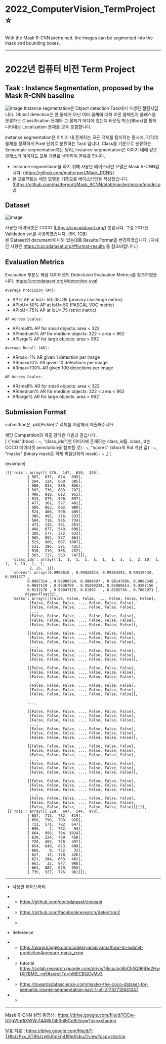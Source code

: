 # 2022_ComputerVision_TermProject ⭐
With the Mask R-CNN pretrained, the images can be segmented into the mask and bounding boxes. 

---

# 2022년 컴퓨터 비전 Term Project
## Task : Instance Segmentation, proposed by the Mask R-CNN baseline

![image](https://user-images.githubusercontent.com/40708515/168009335-9f31a818-5375-404f-8281-00a6f5ced668.png)
Instance segmentation은 Object detection Task에서 파생된 챌린지입니다. Object detection은 한 물체가 아닌 여러 물체에 대해 어떤 물체인지 클래스를 분류하는 Classification 문제와 그 물체가 어디에 있는지 바운딩 박스(Bbox)를 통해 나타내는 Localization 문제를 모두 포함합니다.   


</b>Instance segmentation</b>은 이미지 내 존재하는 모든 객체를 탐지하는 동시에, 각각의 물체를 정확하게 Pixel 단위로 분류하는 Task 입니다. Class를 기준으로 분류하는 Sementaic segmentation과는 달리, Instance segmentation은 이미지 내에 같은 클래스의 이미지도 모두 개별로 생각하여 분류를 합니다. 

- Instance segmentaion을 하기 위해 사용한 베이스라인 모델은 Mask R-CNN입니다. (https://github.com/matterport/Mask_RCNN) 
- 본 프로젝트는 해당 모델을 기준으로 베이스라인을 작성했습니다. (https://github.com/matterport/Mask_RCNN/blob/master/mrcnn/model.py)

## Dataset

![image](https://user-images.githubusercontent.com/40708515/168010517-dcef6192-814d-46c8-98ee-6ae127ec1c41.png)

사용한 데이터셋은 COCO (https://cocodataset.org/) 셋입니다. 그중 2017년 Validation set를 사용하였습니다. (5K, 1GB)   
본 Dataset의 document에 나와 있는대로 Results Format을 변경하였습니다. (자세한 사항은 https://cocodataset.org/#format-results 를 참조바랍니다.)


## Evaluation Metrics
Evaluation 부분도 해당 데이터셋의 Detectuion Evaluation Metrics를 참조하였습니다. https://cocodataset.org/#detection-eval

`Average Precision (AP):`
- AP% AP at IoU=.50:.05:.95 (primary challenge metric)   
- APIoU=.50% AP at IoU=.50 (PASCAL VOC metric)   
- APIoU=.75% AP at IoU=.75 (strict metric)  

`AP Across Scales:`
- APsmall% AP for small objects: area < 322   
- APmedium% AP for medium objects: 322 < area < 962   
- APlarge% AP for large objects: area > 962


`Average Recall (AR):`
- ARmax=1% AR given 1 detection per image   
- ARmax=10% AR given 10 detections per image   
- ARmax=100% AR given 100 detections per image


`AR Across Scales:`   
- ARsmall% AR for small objects: area < 322   
- ARmedium% AR for medium objects: 322 < area < 962   
- ARlarge% AR for large objects: area > 962`

## Submission Format

submittion은 .pkl(Pickle)로 객체를 저장해서 제출해주세요. 

해당 Competition의 제출 양식은 다음과 같습니다.    
[
{"rois"(bbox) : ~,
 "class_ids"(현 이미지에 존재하는 class_id들. class_id는 COCO 데이터셋 annotation을 참조할 것) : ~,
 "scores" (bbox의 RoI 계산 값) : ~,
 "masks" (binary mask로 객체 픽셀단위의 mask) : ~ ,}
 ]

(example)
```
[[{'rois': array([[ 476,  147,  650,  240],
          [ 507,  637,  674,  699],
          [ 504,  324,  660,  385],
          [ 500,  833,  589,  856],
          [ 507,  736,  683,  787],
          [ 498,  918,  612,  951],
          [ 513,  875,  590,  897],
          [ 477,  361,  577,  401],
          [ 509,  953,  602,  980],
          [ 524,  408,  590,  465],
          [ 306,  493,  376,  533],
          [ 504,  710,  565,  734],
          [ 473,  315,  581,  353],
          [ 498,  677,  549,  698],
          [ 288,  577,  372,  633],
          [ 505,  852,  577,  864],
          [ 529,  980,  607, 1007],
          [ 531,  396,  581,  425],
          [ 516,  219,  565,  237],
          [ 503,  727,  563,  747]]),
   'class_ids': array([ 1,  1,  1,  1,  1,  1,  1,  1,  1,  2, 10,  1,  1,  1, 13,  1,  1,
           2, 25,  1]),
   'scores': array([0.9996618 , 0.99922824, 0.99864393, 0.99319434, 0.9931377 ,
          0.9907314 , 0.98900324, 0.9884697 , 0.98147696, 0.9802548 ,
          0.9697119 , 0.9636799 , 0.95280224, 0.93408614, 0.9287156 ,
          0.9132278 , 0.90947175, 0.81997   , 0.8192738 , 0.7802971 ],
         dtype=float32),
   'masks': array([[[False, False, False, ..., False, False, False],
           [False, False, False, ..., False, False, False],
           [False, False, False, ..., False, False, False],
           ...,
           [False, False, False, ..., False, False, False],
           [False, False, False, ..., False, False, False],
           [False, False, False, ..., False, False, False]],
   
          [[False, False, False, ..., False, False, False],
           [False, False, False, ..., False, False, False],
           [False, False, False, ..., False, False, False],
           ...,
           [False, False, False, ..., False, False, False],
           [False, False, False, ..., False, False, False],
           [False, False, False, ..., False, False, False]],
   
          [[False, False, False, ..., False, False, False],
           [False, False, False, ..., False, False, False],
           [False, False, False, ..., False, False, False],
           ...,
           [False, False, False, ..., False, False, False],
           [False, False, False, ..., False, False, False],
           [False, False, False, ..., False, False, False]],
   
          ...,
   
          [[False, False, False, ..., False, False, False],
           [False, False, False, ..., False, False, False],
           [False, False, False, ..., False, False, False],
           ...,
           [False, False, False, ..., False, False, False],
           [False, False, False, ..., False, False, False],
           [False, False, False, ..., False, False, False]],
   
          [[False, False, False, ..., False, False, False],
           [False, False, False, ..., False, False, False],
           [False, False, False, ..., False, False, False],
           ...,
           [False, False, False, ..., False, False, False],
           [False, False, False, ..., False, False, False],
           [False, False, False, ..., False, False, False]],
   
          [[False, False, False, ..., False, False, False],
           [False, False, False, ..., False, False, False],
           [False, False, False, ..., False, False, False],
           ...,
           [False, False, False, ..., False, False, False],
           [False, False, False, ..., False, False, False],
           [False, False, False, ..., False, False, False]]])}],
 [{'rois': array([[ 229,  647,  544,  970],
          [ 657,  713,  782,  819],
          [ 658,  790,  783,  926],
          [ 711,  571,  782,  647],
          [ 696,    2,  782,   94],
          [ 664,  950,  794, 1024],
          [ 639,  224,  769,  450],
          [ 720,  453,  778,  497],
          [ 654,  649,  673,  698],
          [ 668,    0,  752,   33],
          [ 617,   13,  778,  326],
          [ 621,  284,  663,  481],
          [ 663,   22,  847,  988],
          [ 663,  887,  679,  955],
          [ 739,  927,  776,  961]]),

```
---
- 사용한 라이브러리
-  -  https://github.com/cocodataset/cocoapi
-  -  https://github.com/facebookresearch/detectron2
-  -  

- Reference
-  -  https://www.kaggle.com/code/iiyamaiiyama/how-to-submit-prediction#prepare-mask_rcnn
-  -  tutorial https://colab.research.google.com/drive/16jcaJoc6bCFAQ96jDe2HwtXj7BMD_-m5#scrollTo=h9tECBQCvMv3
-  -  https://towardsdatascience.com/master-the-coco-dataset-for-semantic-image-segmentation-part-1-of-2-732712631047
-  -  

---
Mask R-CNN 설명 동영상 : https://drive.google.com/file/d/1OCw-UDgVtm1iXWWc144WrGiE3pl6CoBI/view?usp=sharing

발표 자료 : https://drive.google.com/file/d/1-THbJzPxu_8T89Jzw9JhnEmUlReA5buZ/view?usp=sharing
